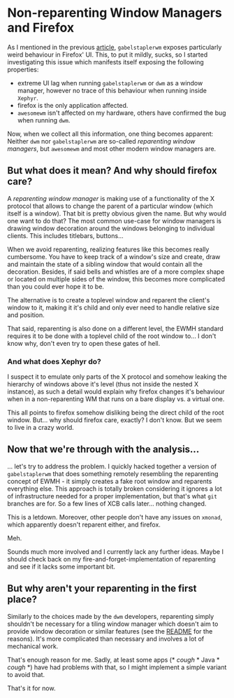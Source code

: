 # Non-reparenting Window Managers and Firefox
As I mentioned in the previous
[article](https://ibabushkin.github.io/0x0E%20-%20A%20Guide%20to%20gabelstaplerwm%20and%20an%20Overview%20of%20Current%20Bugs),
`gabelstaplerwm` exposes particularly weird behaviour in Firefox' UI.  This, to
put it mildly, sucks, so I started investigating this issue which manifests
itself exposing the following properties:

* extreme UI lag when running `gabelstaplerwm` or `dwm` as a window manager,
  however no trace of this behaviour when running inside `Xephyr`.
* firefox is the only application affected.
* `awesomewm` isn't affected on my hardware, others have confirmed the bug
  when running `dwm`.

Now, when we collect all this information, one thing becomes apparent: Neither
`dwm` nor `gabelstaplerwm` are so-called *reparenting window managers*, but
`awesomewm` and most other modern window managers are.

## But what does it mean? And why should firefox care?
A *reparenting window manager* is making use of a functionality of the X
protocol that allows to change the parent of a particular window (which itself
is a window).  That bit is pretty obvious given the name. But why would one
want to do that? The most common use-case for window managers is drawing window
decoration around the windows belonging to individual clients. This includes
titlebars, buttons...

When we avoid reparenting, realizing features like this becomes really
cumbersome.  You have to keep track of a window's size and create, draw and
maintain the state of a sibling window that would contain all the decoration.
Besides, if said bells and whistles are of a more complex shape or located on
multiple sides of the window, this becomes more complicated than you could ever
hope it to be.

The alternative is to create a toplevel window and reparent the client's window
to it, making it it's child and only ever need to handle relative size and
position.

That said, reparenting is also done on a different level, the EWMH standard
requires it to be done with a toplevel child of the root window to... I don't
know why, don't even try to open these gates of hell.

### And what does Xephyr do?
I suspect it to emulate only parts of the X protocol and somehow leaking the
hierarchy of windows above it's level (thus not inside the nested X instance),
as such a detail would explain why firefox changes it's behaviour when in a
non-reparenting WM that runs on a bare display vs. a virtual one.

This all points to firefox somehow disliking being the direct child of the root
window.  But… why should firefox care, exactly? I don't know. But we seem to
live in a crazy world.

## Now that we're through with the analysis...
... let's try to address the problem. I quickly hacked together a version of
`gabelstaplerwm` that does something remotely resembling the reparenting concept
of EWMH - it simply creates a fake root window and reparents everything else.
This approach is totally broken considering it ignores a lot of infrastructure
needed for a proper implementation, but that's what `git` branches are for.
So a few lines of XCB calls later... nothing changed.

This is a letdown. Moreover, other people don't have any issues on `xmonad`,
which apparently doesn't reparent either, and firefox.

Meh.

Sounds much more involved and I currently lack any further ideas. Maybe I
should check back on my fire-and-forget-implementation of reparenting and see
if it lacks some important bit.

## But why aren't your reparenting in the first place?
Similarly to the choices made by the `dwm` developers, reparenting simply
shouldn't be necessary for a tiling window manager which doesn't aim to provide
window decoration or similar features (see the
[README](https://github.com/ibabushkin/gabelstaplerwm/blob/master/README.md)
for the reasons). It's more complicated than necessary and involves a lot
of mechanical work.

That's enough reason for me. Sadly, at least some apps (\* *cough* \* Java \*
*cough* \*) have had problems with that, so I might implement a simple variant
to avoid that.

That's it for now.
